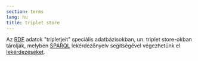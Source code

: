 ```yaml
---
section: terms
lang: hu
title: triplet store
---
```


Az [RDF](../rdf/) adatok "tripletjeit" speciális adatbázisokban, un. triplet store-okban tárolják, melyben [SPARQL](../sparql/) lekérdezőnyelv segítségével végezhetünk el [lekérdezéseket](../query/).
